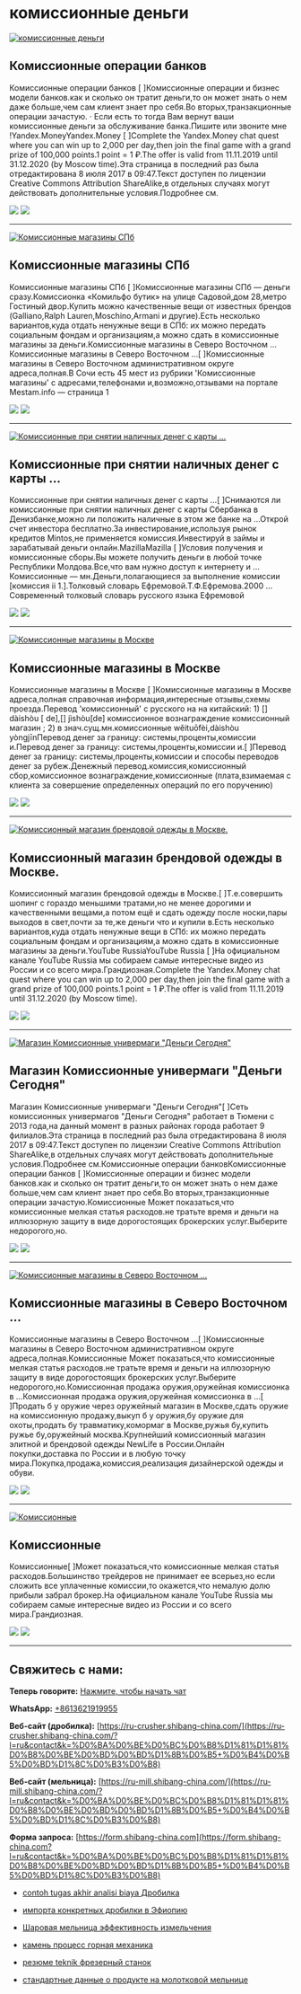 # комиссионные деньги

<a href="https://swt.shibang-china.com/?l=ru&img&k=%D0%BA%D0%BE%D0%BC%D0%B8%D1%81%D1%81%D0%B8%D0%BE%D0%BD%D0%BD%D1%8B%D0%B5+%D0%B4%D0%B5%D0%BD%D1%8C%D0%B3%D0%B8" target="_blank">![комиссионные деньги](http://static.shibang-china.com/all-800x300/405.jpg)</a>

## Комиссионные операции банков
Комиссионные операции банков [ ]Комиссионные операции и бизнес модели банков.как и сколько он тратит деньги,то он может знать о нем даже больше,чем сам клиент знает про себя.Во вторых,транзакционные операции зачастую.&nbsp;&#0183;&#32;Если есть то тогда Вам вернут ваши комиссионные деньги за обслуживание банка.Пишите или звоните мне !Yandex.MoneyYandex.Money [ ]Complete the Yandex.Money chat quest where you can win up to 2,000 per day,then join the final game with a grand prize of 100,000 points.1 point = 1 ₽.The offer is valid from 11.11.2019 until 31.12.2020 (by Moscow time).Эта страница в последний раз была отредактирована 8 июля 2017 в 09:47.Текст доступен по лицензии Creative Commons Attribution ShareAlike,в отдельных случаях могут действовать дополнительные условия.Подробнее см.


<a href="https://whatsapp.shibangsoft.com/WhatsApp.php" target="_blank" title="WhatsApp">![](http://static.shibang-china.com/icon/whatsapp.png)</a> <a href="https://swt.shibang-china.com/?l=ru&icon&k=%D0%BA%D0%BE%D0%BC%D0%B8%D1%81%D1%81%D0%B8%D0%BE%D0%BD%D0%BD%D1%8B%D0%B5+%D0%B4%D0%B5%D0%BD%D1%8C%D0%B3%D0%B8" target="_blank">![](http://static.shibang-china.com/icon/chat-ru.png)</a>

---

<a href="https://swt.shibang-china.com/?l=ru&img&k=%D0%BA%D0%BE%D0%BC%D0%B8%D1%81%D1%81%D0%B8%D0%BE%D0%BD%D0%BD%D1%8B%D0%B5+%D0%B4%D0%B5%D0%BD%D1%8C%D0%B3%D0%B8" target="_blank">![Комиссионные магазины СПб](http://static.shibang-china.com/all-800x300/213.jpg)</a>

## Комиссионные магазины СПб
Комиссионные магазины СПб [ ]Комиссионные магазины СПб — деньги сразу.Комиссионка &#171;Комильфо бутик&#187; на улице Садовой,дом 28,метро Гостиный двор.Купить можно качественные вещи от известных брендов (Galliano,Ralph Lauren,Moschino,Armani и другие).Есть несколько вариантов,куда отдать ненужные вещи в СПб: их можно передать социальным фондам и организациям,а можно сдать в комиссионные магазины за деньги.Комиссионные магазины в Северо Восточном …Комиссионные магазины в Северо Восточном …[ ]Комиссионные магазины в Северо Восточном административном округе адреса,полная.В Сочи есть 45 мест из рубрики 'Комиссионные магазины' с адресами,телефонами и,возможно,отзывами на портале Mestam.info ― страница 1


<a href="https://whatsapp.shibangsoft.com/WhatsApp.php" target="_blank" title="WhatsApp">![](http://static.shibang-china.com/icon/whatsapp.png)</a> <a href="https://swt.shibang-china.com/?l=ru&icon&k=%D0%BA%D0%BE%D0%BC%D0%B8%D1%81%D1%81%D0%B8%D0%BE%D0%BD%D0%BD%D1%8B%D0%B5+%D0%B4%D0%B5%D0%BD%D1%8C%D0%B3%D0%B8" target="_blank">![](http://static.shibang-china.com/icon/chat-ru.png)</a>

---

<a href="https://swt.shibang-china.com/?l=ru&img&k=%D0%BA%D0%BE%D0%BC%D0%B8%D1%81%D1%81%D0%B8%D0%BE%D0%BD%D0%BD%D1%8B%D0%B5+%D0%B4%D0%B5%D0%BD%D1%8C%D0%B3%D0%B8" target="_blank">![Комиссионные при снятии наличных денег с карты …](http://static.shibang-china.com/all-800x300/1371.jpg)</a>

## Комиссионные при снятии наличных денег с карты …
Комиссионные при снятии наличных денег с карты …[ ]Снимаются ли комиссионные при снятии наличных денег с карты Сбербанка в Денизбанке,можно ли положить наличные в этом же банке на …Открой счет инвестора бесплатно.За инвестирование,используя рынок кредитов Mintos,не применяется комиссия.Инвестируй в займы и зарабатывай деньги онлайн.MazillaMazilla [ ]Условия получения и комиссионные сборы.Вы можете получить деньги в любой точке Республики Молдова.Все,что вам нужно доступ к интернету и …Комиссионные — мн.Деньги,полагающиеся за выполнение комиссии [комиссия ii 1.].Толковый словарь Ефремовой.Т.Ф.Ефремова.2000 … Современный толковый словарь русского языка Ефремовой


<a href="https://whatsapp.shibangsoft.com/WhatsApp.php" target="_blank" title="WhatsApp">![](http://static.shibang-china.com/icon/whatsapp.png)</a> <a href="https://swt.shibang-china.com/?l=ru&icon&k=%D0%BA%D0%BE%D0%BC%D0%B8%D1%81%D1%81%D0%B8%D0%BE%D0%BD%D0%BD%D1%8B%D0%B5+%D0%B4%D0%B5%D0%BD%D1%8C%D0%B3%D0%B8" target="_blank">![](http://static.shibang-china.com/icon/chat-ru.png)</a>

---

<a href="https://swt.shibang-china.com/?l=ru&img&k=%D0%BA%D0%BE%D0%BC%D0%B8%D1%81%D1%81%D0%B8%D0%BE%D0%BD%D0%BD%D1%8B%D0%B5+%D0%B4%D0%B5%D0%BD%D1%8C%D0%B3%D0%B8" target="_blank">![Комиссионные магазины в Москве](http://static.shibang-china.com/all-800x300/1110.jpg)</a>

## Комиссионные магазины в Москве
Комиссионные магазины в Москве [ ]Комиссионные магазины в Москве адреса,полная справочная информация,интересные отзывы,схемы проезда.Перевод 'комиссионный' с русского на на китайский: 1) [] d&#224;ish&#242;u [ de],[] j&#236;sh&#242;u[de] комиссионное вознаграждение комиссионный магазин ; 2) в знач.сущ.мн.комиссионные wěituōf&#232;i,d&#224;ish&#242;u y&#242;ngjīnПеревод денег за границу: системы,проценты,комиссии и.Перевод денег за границу: системы,проценты,комиссии и.[ ]Перевод денег за границу: системы,проценты,комиссии и способы переводов денег за рубеж.Денежный перевод.комиссия,комиссионный сбор,комиссионное вознаграждение,комиссионные (плата,взимаемая с клиента за совершение определенных операций по его поручению)


<a href="https://whatsapp.shibangsoft.com/WhatsApp.php" target="_blank" title="WhatsApp">![](http://static.shibang-china.com/icon/whatsapp.png)</a> <a href="https://swt.shibang-china.com/?l=ru&icon&k=%D0%BA%D0%BE%D0%BC%D0%B8%D1%81%D1%81%D0%B8%D0%BE%D0%BD%D0%BD%D1%8B%D0%B5+%D0%B4%D0%B5%D0%BD%D1%8C%D0%B3%D0%B8" target="_blank">![](http://static.shibang-china.com/icon/chat-ru.png)</a>

---

<a href="https://swt.shibang-china.com/?l=ru&img&k=%D0%BA%D0%BE%D0%BC%D0%B8%D1%81%D1%81%D0%B8%D0%BE%D0%BD%D0%BD%D1%8B%D0%B5+%D0%B4%D0%B5%D0%BD%D1%8C%D0%B3%D0%B8" target="_blank">![Комиссионный магазин брендовой одежды в Москве.](http://static.shibang-china.com/all-800x300/569.jpg)</a>

## Комиссионный магазин брендовой одежды в Москве.
Комиссионный магазин брендовой одежды в Москве.[ ]Т.е.совершить шопинг с гораздо меньшими тратами,но не менее дорогими и качественными вещами,а потом ещё и сдать одежду после носки,пары выходов в свет,почти за те,же деньги что и купили в.Есть несколько вариантов,куда отдать ненужные вещи в СПб: их можно передать социальным фондам и организациям,а можно сдать в комиссионные магазины за деньги.YouTube RussiaYouTube Russia [ ]На официальном канале YouTube Russia мы собираем самые интересные видео из России и со всего мира.Грандиозная.Complete the Yandex.Money chat quest where you can win up to 2,000 per day,then join the final game with a grand prize of 100,000 points.1 point = 1 ₽.The offer is valid from 11.11.2019 until 31.12.2020 (by Moscow time).


<a href="https://whatsapp.shibangsoft.com/WhatsApp.php" target="_blank" title="WhatsApp">![](http://static.shibang-china.com/icon/whatsapp.png)</a> <a href="https://swt.shibang-china.com/?l=ru&icon&k=%D0%BA%D0%BE%D0%BC%D0%B8%D1%81%D1%81%D0%B8%D0%BE%D0%BD%D0%BD%D1%8B%D0%B5+%D0%B4%D0%B5%D0%BD%D1%8C%D0%B3%D0%B8" target="_blank">![](http://static.shibang-china.com/icon/chat-ru.png)</a>

---

<a href="https://swt.shibang-china.com/?l=ru&img&k=%D0%BA%D0%BE%D0%BC%D0%B8%D1%81%D1%81%D0%B8%D0%BE%D0%BD%D0%BD%D1%8B%D0%B5+%D0%B4%D0%B5%D0%BD%D1%8C%D0%B3%D0%B8" target="_blank">![Магазин Комиссионные универмаги &quot;Деньги Сегодня&quot;](http://static.shibang-china.com/all-800x300/96.jpg)</a>

## Магазин Комиссионные универмаги &quot;Деньги Сегодня&quot;
Магазин Комиссионные универмаги &quot;Деньги Сегодня&quot;[ ]Сеть комиссионных универмагов &quot;Деньги Сегодня&quot; работает в Тюмени с 2013 года,на данный момент в разных районах города работает 9 филиалов.Эта страница в последний раз была отредактирована 8 июля 2017 в 09:47.Текст доступен по лицензии Creative Commons Attribution ShareAlike,в отдельных случаях могут действовать дополнительные условия.Подробнее см.Комиссионные операции банковКомиссионные операции банков [ ]Комиссионные операции и бизнес модели банков.как и сколько он тратит деньги,то он может знать о нем даже больше,чем сам клиент знает про себя.Во вторых,транзакционные операции зачастую.Комиссионные Может показаться,что комиссионные мелкая статья расходов.не тратьте время и деньги на иллюзорную защиту в виде дорогостоящих брокерских услуг.Выберите недорогого,но.


<a href="https://whatsapp.shibangsoft.com/WhatsApp.php" target="_blank" title="WhatsApp">![](http://static.shibang-china.com/icon/whatsapp.png)</a> <a href="https://swt.shibang-china.com/?l=ru&icon&k=%D0%BA%D0%BE%D0%BC%D0%B8%D1%81%D1%81%D0%B8%D0%BE%D0%BD%D0%BD%D1%8B%D0%B5+%D0%B4%D0%B5%D0%BD%D1%8C%D0%B3%D0%B8" target="_blank">![](http://static.shibang-china.com/icon/chat-ru.png)</a>

---

<a href="https://swt.shibang-china.com/?l=ru&img&k=%D0%BA%D0%BE%D0%BC%D0%B8%D1%81%D1%81%D0%B8%D0%BE%D0%BD%D0%BD%D1%8B%D0%B5+%D0%B4%D0%B5%D0%BD%D1%8C%D0%B3%D0%B8" target="_blank">![Комиссионные магазины в Северо Восточном …](http://static.shibang-china.com/all-800x300/1240.jpg)</a>

## Комиссионные магазины в Северо Восточном …
Комиссионные магазины в Северо Восточном …[ ]Комиссионные магазины в Северо Восточном административном округе адреса,полная.Комиссионные Может показаться,что комиссионные мелкая статья расходов.не тратьте время и деньги на иллюзорную защиту в виде дорогостоящих брокерских услуг.Выберите недорогого,но.Комиссионная продажа оружия,оружейная комиссионка в …Комиссионная продажа оружия,оружейная комиссионка в …[ ]Продать б у оружие через оружейный магазин в Москве,сдать оружие на комиссионную продажу,выкуп б у оружия,бу оружие для охоты,продать бу травматику,комормаг в Москве,ружья бу,купить ружье бу,оружейный москва.Крупнейший комиссионный магазин элитной и брендовой одежды NewLife в России.Онлайн покупки,доставка по России и в любую точку мира.Покупка,продажа,комиссия,реализация дизайнерской одежды и обуви.


<a href="https://whatsapp.shibangsoft.com/WhatsApp.php" target="_blank" title="WhatsApp">![](http://static.shibang-china.com/icon/whatsapp.png)</a> <a href="https://swt.shibang-china.com/?l=ru&icon&k=%D0%BA%D0%BE%D0%BC%D0%B8%D1%81%D1%81%D0%B8%D0%BE%D0%BD%D0%BD%D1%8B%D0%B5+%D0%B4%D0%B5%D0%BD%D1%8C%D0%B3%D0%B8" target="_blank">![](http://static.shibang-china.com/icon/chat-ru.png)</a>

---

<a href="https://swt.shibang-china.com/?l=ru&img&k=%D0%BA%D0%BE%D0%BC%D0%B8%D1%81%D1%81%D0%B8%D0%BE%D0%BD%D0%BD%D1%8B%D0%B5+%D0%B4%D0%B5%D0%BD%D1%8C%D0%B3%D0%B8" target="_blank">![Комиссионные](http://static.shibang-china.com/all-800x300/1402.jpg)</a>

## Комиссионные
Комиссионные[ ]Может показаться,что комиссионные мелкая статья расходов.Большинство трейдеров не принимает ее всерьез,но если сложить все уплаченные комиссии,то окажется,что немалую долю прибыли забрал брокер.На официальном канале YouTube Russia мы собираем самые интересные видео из России и со всего мира.Грандиозная.

<a href="https://whatsapp.shibangsoft.com/WhatsApp.php" target="_blank" title="WhatsApp">![](http://static.shibang-china.com/icon/whatsapp.png)</a> <a href="https://swt.shibang-china.com/?l=ru&icon&k=%D0%BA%D0%BE%D0%BC%D0%B8%D1%81%D1%81%D0%B8%D0%BE%D0%BD%D0%BD%D1%8B%D0%B5+%D0%B4%D0%B5%D0%BD%D1%8C%D0%B3%D0%B8" target="_blank">![](http://static.shibang-china.com/icon/chat-ru.png)</a>

---
## Свяжитесь с нами:

**Теперь говорите:** [Нажмите, чтобы начать чат](https://swt.shibang-china.com?l=ru&contact&k=%D0%BA%D0%BE%D0%BC%D0%B8%D1%81%D1%81%D0%B8%D0%BE%D0%BD%D0%BD%D1%8B%D0%B5+%D0%B4%D0%B5%D0%BD%D1%8C%D0%B3%D0%B8)

**WhatsApp:**  [+8613621919955](https://whatsapp.shibangsoft.com/WhatsApp.php)

**Веб-сайт (дробилка):** [https://ru-crusher.shibang-china.com/](https://ru-crusher.shibang-china.com/?l=ru&contact&k=%D0%BA%D0%BE%D0%BC%D0%B8%D1%81%D1%81%D0%B8%D0%BE%D0%BD%D0%BD%D1%8B%D0%B5+%D0%B4%D0%B5%D0%BD%D1%8C%D0%B3%D0%B8)

**Веб-сайт (мельница):** [https://ru-mill.shibang-china.com/](https://ru-mill.shibang-china.com/?l=ru&contact&k=%D0%BA%D0%BE%D0%BC%D0%B8%D1%81%D1%81%D0%B8%D0%BE%D0%BD%D0%BD%D1%8B%D0%B5+%D0%B4%D0%B5%D0%BD%D1%8C%D0%B3%D0%B8)

**Форма запроса:** [https://form.shibang-china.com](https://form.shibang-china.com?l=ru&contact&k=%D0%BA%D0%BE%D0%BC%D0%B8%D1%81%D1%81%D0%B8%D0%BE%D0%BD%D0%BD%D1%8B%D0%B5+%D0%B4%D0%B5%D0%BD%D1%8C%D0%B3%D0%B8)

* [contoh tugas akhir analisi biaya Дробилка](../118/contoh%20tugas%20akhir%20analisi%20biaya%20%D0%94%D1%80%D0%BE%D0%B1%D0%B8%D0%BB%D0%BA%D0%B0.md)

* [импорта конкретных дробилки в Эфиопию](../114/%D0%B8%D0%BC%D0%BF%D0%BE%D1%80%D1%82%D0%B0%20%D0%BA%D0%BE%D0%BD%D0%BA%D1%80%D0%B5%D1%82%D0%BD%D1%8B%D1%85%20%D0%B4%D1%80%D0%BE%D0%B1%D0%B8%D0%BB%D0%BA%D0%B8%20%D0%B2%20%D0%AD%D1%84%D0%B8%D0%BE%D0%BF%D0%B8%D1%8E.md)

* [Шаровая мельница эффективность измельчения](../106/%D0%A8%D0%B0%D1%80%D0%BE%D0%B2%D0%B0%D1%8F%20%D0%BC%D0%B5%D0%BB%D1%8C%D0%BD%D0%B8%D1%86%D0%B0%20%D1%8D%D1%84%D1%84%D0%B5%D0%BA%D1%82%D0%B8%D0%B2%D0%BD%D0%BE%D1%81%D1%82%D1%8C%20%D0%B8%D0%B7%D0%BC%D0%B5%D0%BB%D1%8C%D1%87%D0%B5%D0%BD%D0%B8%D1%8F.md)

* [камень процесс горная механика](../113/%D0%BA%D0%B0%D0%BC%D0%B5%D0%BD%D1%8C%20%D0%BF%D1%80%D0%BE%D1%86%D0%B5%D1%81%D1%81%20%D0%B3%D0%BE%D1%80%D0%BD%D0%B0%D1%8F%20%D0%BC%D0%B5%D1%85%D0%B0%D0%BD%D0%B8%D0%BA%D0%B0.md)

* [резюме teknik фрезерный станок](../112/%D1%80%D0%B5%D0%B7%D1%8E%D0%BC%D0%B5%20teknik%20%D1%84%D1%80%D0%B5%D0%B7%D0%B5%D1%80%D0%BD%D1%8B%D0%B9%20%D1%81%D1%82%D0%B0%D0%BD%D0%BE%D0%BA.md)

* [стандартные данные о продукте на молотковой мельнице](../108/%D1%81%D1%82%D0%B0%D0%BD%D0%B4%D0%B0%D1%80%D1%82%D0%BD%D1%8B%D0%B5%20%D0%B4%D0%B0%D0%BD%D0%BD%D1%8B%D0%B5%20%D0%BE%20%D0%BF%D1%80%D0%BE%D0%B4%D1%83%D0%BA%D1%82%D0%B5%20%D0%BD%D0%B0%20%D0%BC%D0%BE%D0%BB%D0%BE%D1%82%D0%BA%D0%BE%D0%B2%D0%BE%D0%B9%20%D0%BC%D0%B5%D0%BB%D1%8C%D0%BD%D0%B8%D1%86%D0%B5.md)